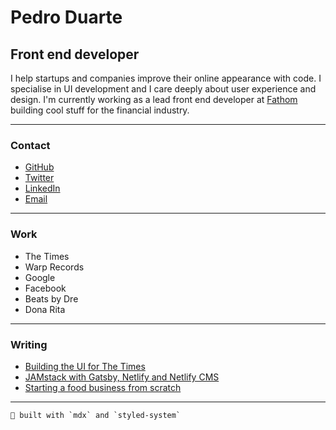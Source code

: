 # Pedro Duarte

## Front end developer

I help startups and companies improve their online appearance with code. I specialise in UI development and I care deeply about user experience and design. I'm currently working as a lead front end developer at [Fathom](https://fathomlondon.com) building cool stuff for the financial industry.

---

### Contact

- [GitHub](https://github.com/peduarte)
- [Twitter](https://twitter.com/peduarte)
- [LinkedIn](https://uk.linkedin.com/in/peduarteltd)
- [Email](mailto:contact@peduarte.com)

---

### Work

- The Times
- Warp Records
- Google
- Facebook
- Beats by Dre
- Dona Rita

---

### Writing

- [Building the UI for The Times](https://medium.com/swlh/building-the-ui-for-the-new-the-times-website-26dc4e6569e)
- [JAMstack with Gatsby, Netlify and Netlify CMS](https://medium.com/netlify/jamstack-with-gatsby-netlify-and-netlify-cms-a300735e2c5d)
- [Starting a food business from scratch](https://medium.com/@OiDonaRita/starting-a-food-business-from-scratch-9baed673657c)

---

```
👊 built with `mdx` and `styled-system`
```

